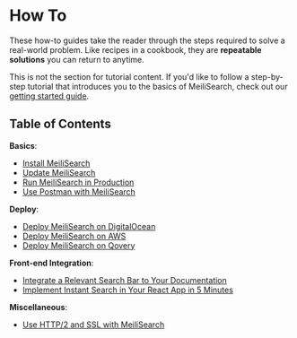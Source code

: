 # How To

These how-to guides take the reader through the steps required to solve a real-world problem. Like recipes in a cookbook, they are **repeatable solutions** you can return to anytime.

This is not the section for tutorial content. If you'd like to follow a step-by-step tutorial that introduces you to the basics of MeiliSearch, check out our [getting started guide](/learn/getting_started/quick_start.md).

## Table of Contents

**Basics**:
- [Install MeiliSearch](/create/how_to/installation.md)
- [Update MeiliSearch](/create/how_to/updating.md)
- [Run MeiliSearch in Production](/create/how_to/running_production.md)
- [Use Postman with MeiliSearch](/create/how_to/postman_collection.md)

**Deploy**:
- [Deploy MeiliSearch on DigitalOcean](/create/how_to/digitalocean_droplet.md)
- [Deploy MeiliSearch on AWS](/create/how_to/aws.md)
- [Deploy MeiliSearch on Qovery](/create/how_to/qovery.md)

**Front-end Integration**:
- [Integrate a Relevant Search Bar to Your Documentation](/create/how_to/search_bar_for_docs.md)
- [Implement Instant Search in Your React App in 5 Minutes](/create/how_to/meilisearch_react.md)

**Miscellaneous**:
- [Use HTTP/2 and SSL with MeiliSearch](/create/how_to/http2_ssl.md)